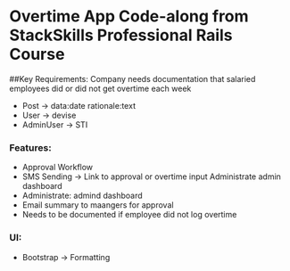 # Overtime App Code-along from StackSkills Professional Rails Course

##Key Requirements: Company needs documentation that salaried employees did or did not get overtime each week

- Post -> data:date rationale:text
- User -> devise
- AdminUser -> STI

### Features:
- Approval Workflow
- SMS Sending -> Link to approval or overtime input Administrate admin dashboard
- Administrate: admind dashboard
- Email summary to maangers for approval
- Needs to be documented if employee did not log overtime

### UI:
- Bootstrap -> Formatting
